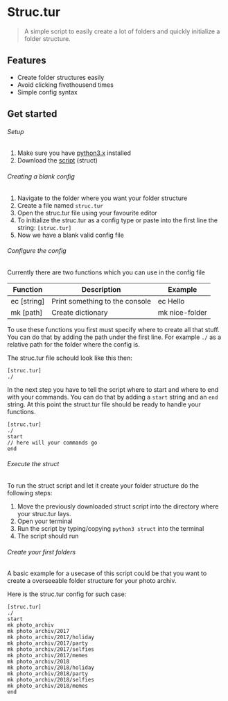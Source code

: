 # Struc.tur
> A simple script to easily create a lot of folders and quickly initialize a folder structure.

## Features
- Create folder structures easily
- Avoid clicking fivethousend times
- Simple config syntax

## Get started
###### Setup
1. Make sure you have [python3.x](https://www.python.org/downloads/) installed
2. Download the [script](https://raw.githubusercontent.com/toorusr/scripts/master/struc.tur/struct) (struct)

###### Creating a blank config
1. Navigate to the folder where you want your folder structure
2. Create a file named `struc.tur`
3. Open the struc.tur file using your favourite editor
4. To initialize the struc.tur as a config type or paste into the first line the string: `[struc.tur]`
5. Now we have a blank valid config file

###### Configure the config
Currently there are two functions which you can use in the config file

Function | Description | Example
---------|-------------|---------
ec [string] | Print something to the console | ec Hello
mk [path] | Create dictionary | mk nice-folder

To use these functions you first must specify where to create all that stuff. You can do that by adding the path under the first line. For example `./` as a relative path for the folder where the config is.

The struc.tur file schould look like this then:
```
[struc.tur]
./
```

In the next step you have to tell the script where to start and where to end with your commands. You can do that by adding a `start` string and an `end` string. At this point the struct.tur file should be ready to handle your functions.

```
[struc.tur]
./
start
// here will your commands go
end
```

###### Execute the struct
To run the struct script and let it create your folder structure do the following steps:
1. Move the previously downloaded struct script into the directory where your struc.tur lays.
2. Open your terminal
3. Run the script by typing/copying `python3 struct` into the terminal
4. The script should run  

###### Create your first folders
A basic example for a usecase of this script could be that you want to create a overseeable folder structure for your photo archiv.

Here is the struc.tur config for such case:
```
[struc.tur]
./
start
mk photo_archiv
mk photo_archiv/2017
mk photo_archiv/2017/holiday
mk photo_archiv/2017/party
mk photo_archiv/2017/selfies
mk photo_archiv/2017/memes
mk photo_archiv/2018
mk photo_archiv/2018/holiday
mk photo_archiv/2018/party
mk photo_archiv/2018/selfies
mk photo_archiv/2018/memes
end
```
